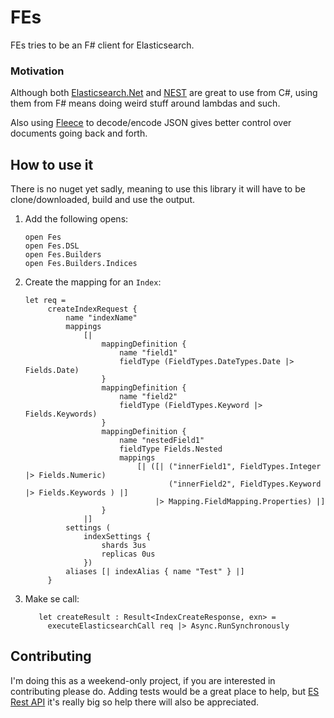 # FEs

FEs tries to be an F# client for Elasticsearch.

### Motivation

Although both [Elasticsearch.Net](https://www.elastic.co/guide/en/elasticsearch/client/net-api/current/elasticsearch-net.html) and [NEST](https://www.elastic.co/guide/en/elasticsearch/client/net-api/current/nest.html) are great to use from C#, using them from F# means doing weird stuff around lambdas and such.

Also using [Fleece](https://github.com/fsprojects/fleece) to decode/encode JSON gives better control over documents going back and forth.

## How to use it

There is no nuget yet sadly, meaning to use this library it will have to be clone/downloaded, build and use the output.

1. Add the following opens:
   ```f#
   open Fes
   open Fes.DSL
   open Fes.Builders
   open Fes.Builders.Indices
   ```
2. Create the mapping for an `Index`:
   ```f#
   let req =
        createIndexRequest {
            name "indexName"
            mappings
                [|
                    mappingDefinition {
                        name "field1"
                        fieldType (FieldTypes.DateTypes.Date |> Fields.Date)
                    }
                    mappingDefinition {
                        name "field2"
                        fieldType (FieldTypes.Keyword |> Fields.Keywords)
                    }
                    mappingDefinition {
                        name "nestedField1"
                        fieldType Fields.Nested
                        mappings
                            [| ([| ("innerField1", FieldTypes.Integer |> Fields.Numeric)
                                   ("innerField2", FieldTypes.Keyword |> Fields.Keywords ) |]
                                |> Mapping.FieldMapping.Properties) |]
                    }
                |]
            settings (
                indexSettings {
                    shards 3us
                    replicas 0us
                })
            aliases [| indexAlias { name "Test" } |]
        }
   ```
4. Make se call:
   ```f#
      let createResult : Result<IndexCreateResponse, exn> =
        executeElasticsearchCall req |> Async.RunSynchronously
   ```

## Contributing

I'm doing this as a weekend-only project, if you are interested in contributing please do. Adding tests would be a great place to help, but [ES Rest API](https://www.elastic.co/guide/en/elasticsearch/reference/7.13/rest-apis.html) it's really big so help there will also be appreciated.